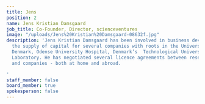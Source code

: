 ```yaml
---
title: Jens
position: 2
name: Jens Kristian Damsgaard
job_title: Co-Founder, Director, scienceventures
image: "/uploads/Jens%20Kristian%20Damsgaard-08632f.jpg"
description: 'Jens Kristian Damsgaard has been involved in business development and
  the supply of capital for several companies with roots in the University of Southern
  Denmark, Odense University Hospital, Denmark’s  Technological University, Risø National
  Laboratory. He has negotiated several licence agreements between research institutions
  and companies - both at home and abroad.

'
staff_member: false
board_member: true
spokesperson: false
---
```


